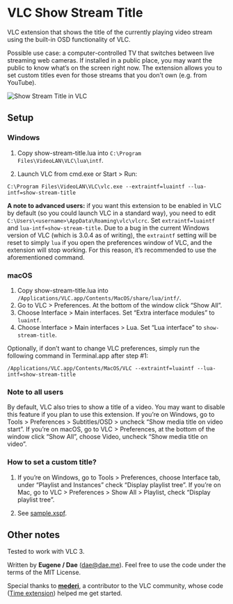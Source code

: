 # VLC Show Stream Title
VLC extension that shows the title of the currently playing video stream using the built-in OSD functionality of VLC. 

Possible use case: a computer-controlled TV that switches between live streaming web cameras. If installed in a public place, you may want the public to know what’s on the screen right now. The extension allows you to set custom titles even for those streams that you don’t own (e.g. from YouTube).

![Show Stream Title in VLC](https://raw.githubusercontent.com/EugeneDae/VLC-Show-Stream-Title/master/screenshot.jpg)

## Setup
### Windows
1. Copy show-stream-title.lua into `C:\Program Files\VideoLAN\VLC\lua\intf`.

2. Launch VLC from cmd.exe or Start > Run:
```
C:\Program Files\VideoLAN\VLC\vlc.exe --extraintf=luaintf --lua-intf=show-stream-title
```

**A note to advanced users:** if you want this extension to be enabled in VLC by default (so you could launch VLC in a standard way), you need to edit `C:\Users\<username>\AppData\Roaming\vlc\vlcrc`. Set `extraintf=luaintf` and `lua-intf=show-stream-title`. Due to a bug in the current Windows version of VLC (which is 3.0.4 as of writing), the `extraintf` setting will be reset to simply `lua` if you open the preferences window of VLC, and the extension will stop working. For this reason, it’s recommended to use the aforementioned command.

### macOS
1. Copy show-stream-title.lua into `/Applications/VLC.app/Contents/MacOS/share/lua/intf/`.
2. Go to VLC > Preferences. At the bottom of the window click “Show All”.
3. Choose Interface > Main interfaces. Set “Extra interface modules” to `luaintf`.
4. Choose Interface > Main interfaces > Lua. Set “Lua interface” to `show-stream-title`.

Optionally, if don’t want to change VLC preferences, simply run the following command in Terminal.app after step #1:
```
/Applications/VLC.app/Contents/MacOS/VLC --extraintf=luaintf --lua-intf=show-stream-title
```

### Note to all users
By default, VLC also tries to show a title of a video. You may want to disable this feature if you plan to use this extension. If you’re on Windows, go to Tools > Preferences > Subtitles/OSD > uncheck “Show media title on video start”. If you’re on macOS, go to VLC > Preferences, at the bottom of the window click “Show All”, choose Video, uncheck “Show media title on video”.

### How to set a custom title?
1. If you’re on Windows, go to Tools > Preferences, choose Interface tab, under “Playlist and Instances” check “Display playlist tree”. If you’re on Mac, go to VLC > Preferences > Show All > Playlist, check “Display playlist tree”.

2. See [sample.xspf](https://raw.githubusercontent.com/EugeneDae/VLC-Show-Stream-Title/master/sample.xspf).

## Other notes
Tested to work with VLC 3.

Written by **Eugene / Dae** (dae@dae.me). Feel free to use the code under the terms of the MIT License.

Special thanks to **[mederi](https://www.opendesktop.org/member/233525/)**, a contributor to the VLC community, whose code ([Time extension](https://addons.videolan.org/hive/show/content/149618)) helped me get started.
